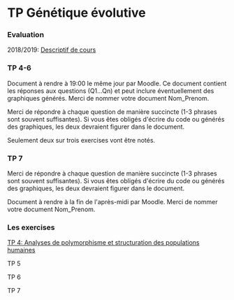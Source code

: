 # TP Génétique évolutive

### Evaluation

2018/2019: [Descriptif de cours](http://www5.unine.ch/descriptifs/plans2018-2019/plan_316_2018-2019_fr_3ZL1040.pdf)


### TP 4-6

Document à rendre à 19:00 le même jour par Moodle. Ce document contient les réponses aux questions (Q1...Qn) et peut inclure éventuellement des graphiques générés. Merci de nommer votre document Nom_Prenom.

Merci de répondre à chaque question de manière succincte (1-3 phrases sont souvent suffisantes). Si vous êtes obligés d'écrire du code ou générés des graphiques, les deux devraient figurer dans le document.

Seulement deux sur trois exercises vont être notés.

### TP 7

Merci de répondre à chaque question de manière succincte (1-3 phrases sont souvent suffisantes). Si vous êtes obligés d'écrire du code ou générés des graphiques, les deux devraient figurer dans le document.

Document à rendre à la fin de l'après-midi par Moodle. Merci de nommer votre document Nom_Prenom.


### Les exercises

[TP 4: Analyses de polymorphisme et structuration des populations humaines](./TP_4_Structure_pop_humaines)

TP 5

TP 6

TP 7